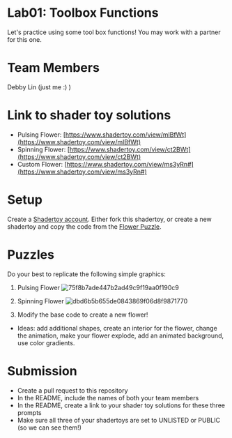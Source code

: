 # Lab01: Toolbox Functions

Let's practice using some tool box functions! You may work with a partner for this one.

# Team Members
Debby Lin (just me :) )

# Link to shader toy solutions
- Pulsing Flower: [https://www.shadertoy.com/view/mlBfWt](https://www.shadertoy.com/view/mlBfWt)
- Spinning Flower: [https://www.shadertoy.com/view/ct2BWt](https://www.shadertoy.com/view/ct2BWt)
- Custom Flower: [https://www.shadertoy.com/view/ms3yRn#](https://www.shadertoy.com/view/ms3yRn#)

# Setup 

Create a [Shadertoy account](https://www.shadertoy.com/). Either fork this shadertoy, or create a new shadertoy and copy the code from the [Flower Puzzle](https://www.shadertoy.com/view/NsVBzy).

# Puzzles

Do your best to replicate the following simple graphics:

1. Pulsing Flower
![75f8b7ade447b2ad49c9f19aa0f190c9](https://user-images.githubusercontent.com/1758825/133500768-45b053c2-1885-4108-84a8-4cbf3f10318d.gif)

2. Spinning Flower
![dbd6b5b655de0843869f06d8f9871770](https://user-images.githubusercontent.com/1758825/133485625-8385c7ca-6015-4809-b8ad-3311df071889.gif)

3. Modify the base code to create a new flower!
- Ideas: add additional shapes, create an interior for the flower, change the animation, make your flower explode, add an animated background, use color gradients.

# Submission
- Create a pull request to this repository
- In the README, include the names of both your team members
- In the README, create a link to your shader toy solutions for these three prompts
- Make sure all three of your shadertoys are set to UNLISTED or PUBLIC (so we can see them!)
